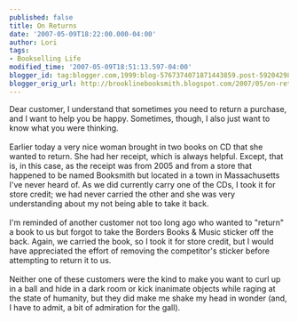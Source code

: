 ```yaml
---
published: false
title: On Returns
date: '2007-05-09T18:22:00.000-04:00'
author: Lori
tags:
- Bookselling Life
modified_time: '2007-05-09T18:51:13.597-04:00'
blogger_id: tag:blogger.com,1999:blog-5767374071871443859.post-5920429831934611788
blogger_orig_url: http://brooklinebooksmith.blogspot.com/2007/05/on-returns.html
---
```


Dear customer, I understand that sometimes you need to return a purchase, and I want to help you be happy. Sometimes, though, I also just want to know what you were thinking.<br /><br />Earlier today a very nice woman brought in two books on CD that she wanted to return. She had her receipt, which is always helpful. Except, that is, in this case, as the receipt was from 2005 and from a store that happened to be named Booksmith but located in a town in Massachusetts I've never heard of. As we did currently carry one of the CDs, I took it for store credit; we had never carried the other and she was very understanding about my not being able to take it back.<br /><br />I'm reminded of another customer not too long ago who wanted to "return" a book to us but forgot to take the Borders Books &amp; Music sticker off the back. Again, we carried the book, so I took it for store credit, but I would have appreciated the effort of removing the competitor's sticker before attempting to return it to us.<br /><br />Neither one of these customers were the kind to make you want to curl up in a ball and hide in a dark room or kick inanimate objects while raging at the state of humanity, but they did make me shake my head in wonder (and, I have to admit, a bit of admiration for the gall).